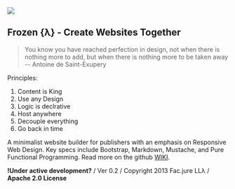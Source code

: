 <img src="https://secure.travis-ci.org/Facjure/frozen-pie.png?branch=master" style="max-width:100%;">

## Frozen &#123;&#955;&#125; - Create Websites Together

> You know you have reached perfection in design, not when there is nothing more to add, but when there is nothing more to be taken away -- Antoine de Saint-Exupery

Principles:

1. Content is King
2. Use any Design
3. Logic is declrative
4. Host anywhere
5. Decouple everything
6. Go back in time

A minimalist website builder for publishers with an emphasis on Responsive Web Design. Key specs include Bootstrap, Markdown, Mustache, and Pure Functional Programming. Read more on the github [WIKI](https://github.com/Facjure/frozen-pie/wiki).

**!Under active development?** / Ver 0.2 / Copyright 2013 Fac.jure LL&#955; / **Apache 2.0 License**
